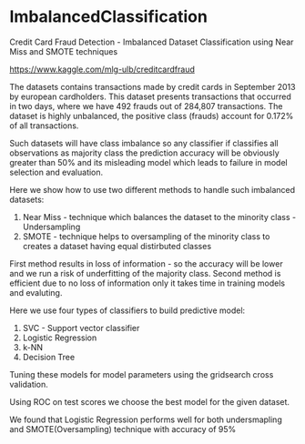 # ImbalancedClassification
Credit Card Fraud Detection - Imbalanced Dataset Classification using Near Miss and SMOTE techniques

https://www.kaggle.com/mlg-ulb/creditcardfraud

The datasets contains transactions made by credit cards in September 2013 by european cardholders.
This dataset presents transactions that occurred in two days, where we have 492 frauds out of 284,807 transactions. The dataset is highly unbalanced, the positive class (frauds) account for 0.172% of all transactions.

Such datasets will have class imbalance so any classifier if classifies all observations as majority class the prediction accuracy will be obviously greater than 50% and its misleading model which leads to failure in model selection and evaluation.

Here we show how to use two different methods to handle such imbalanced datasets:
1. Near Miss - technique which balances the dataset to the minority class - Undersampling
2. SMOTE - technique helps to oversampling of the minority class to creates a dataset having equal distirbuted classes

First method results in loss of information - so the accuracy will be lower and we run a risk of underfitting of the majority class.
Second method is efficient due to no loss of information only it takes time in training models and evaluting.

Here we use four types of classifiers to build predictive model:
1. SVC - Support vector classifier
2. Logistic Regression
3. k-NN 
4. Decision Tree

Tuning these models for model parameters using the gridsearch cross validation. 

Using ROC on test scores we choose the best model for the given dataset.

We found that Logistic Regression performs well for both undersmapling and SMOTE(Oversampling) technique with accuracy of 95%




